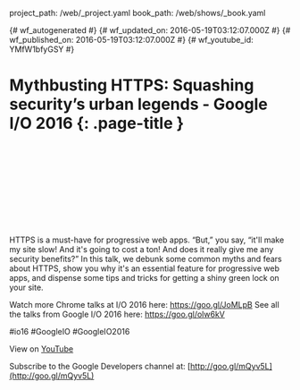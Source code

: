 project_path: /web/_project.yaml
book_path: /web/shows/_book.yaml

{# wf_autogenerated #}
{# wf_updated_on: 2016-05-19T03:12:07.000Z #}
{# wf_published_on: 2016-05-19T03:12:07.000Z #}
{# wf_youtube_id: YMfW1bfyGSY #}

# Mythbusting HTTPS: Squashing security’s urban legends - Google I/O 2016 {: .page-title }


<div class="video-wrapper">
  <iframe class="devsite-embedded-youtube-video" data-video-id="YMfW1bfyGSY"
          data-autohide="1" data-showinfo="0" frameborder="0" allowfullscreen>
  </iframe>
</div>

HTTPS is a must-have for progressive web apps. “But,” you say, “it&#x27;ll make my site slow! And it&#x27;s going to cost a ton! And does it really give me any security benefits?” In this talk, we debunk some common myths and fears about HTTPS, show you why it&#x27;s an essential feature for progressive web apps, and dispense some tips and tricks for getting a shiny green lock on your site.

Watch more Chrome talks at I/O 2016 here: https://goo.gl/JoMLpB 
See all the talks from Google I/O 2016 here: https://goo.gl/olw6kV

#io16 #GoogleIO #GoogleIO2016

View on [YouTube](https://youtu.be/YMfW1bfyGSY)

Subscribe to the Google Developers channel at: [http://goo.gl/mQyv5L](http://goo.gl/mQyv5L)
